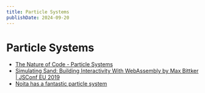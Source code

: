 ```yaml
---
title: Particle Systems
publishDate: 2024-09-20
---
```


# Particle Systems

- [The Nature of Code - Particle Systems](/the_nature_of_code.md#particle-systems)
- [Simulating Sand: Building Interactivity With WebAssembly by Max Bittker | JSConf EU 2019](https://www.youtube.com/watch?v=-dD-EaZ29hs)
- [Noita has a fantastic particle system](/noita.md)
